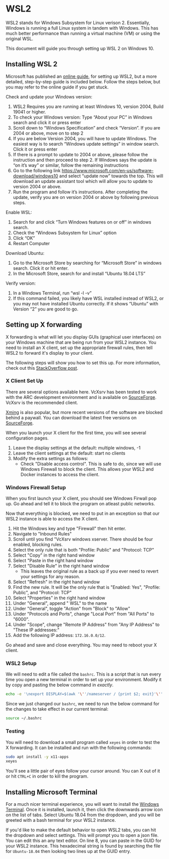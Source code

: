 # WSL2
WSL2 stands for Windows Subsystem for Linux verison 2. Essentially, Windows is
running a full Linux system in tandem with Windows. This has much better
performance than running a virtual machine (VM) or using the original WSL.

This document will guide you through setting up WSL 2 on Windows 10.

## Installing WSL 2
Microsoft has published an [online guide](https://docs.microsoft.com/en-us/windows/wsl/install-win10),
for setting up WSL2, but a more detailed, step-by-step guide is included below.
Follow the steps below, but you may refer to the online guide if you get stuck.

Check and update your Windows version:
   1. WSL2 Requires you are running at least Windows 10, version 2004, Build 19041 or higher. 
   2. To check your Windows version: Type “About your PC” in Windows search and click it or press enter
   3. Scroll down to “Windows Specification” and check “Version”. If you are 2004 or above, move on to step 2
   4. If you are below Version 2004, you will have to update Windows. The easiest way is to search “Windows update settings” in window search. Click it or press enter
   5. If there is a prompt to update to 2004 or above, please follow the instruction and then proceed to step 2. If Windows says the update is “on it’s way” or similar, follow the remaining instructions
   6. Go to the following link https://www.microsoft.com/en-us/software-download/windows10 and select “update now” towards the top. This will download an update assistant tool which will allow you to update to version 2004 or above.
   7. Run the program and follow it’s instructions. After completing the update, verify you are on version 2004 or above by following previous steps.

Enable WSL:
   1. Search for and click “Turn Windows features on or off” in windows search.
   2. Check the “Windows Subsystem for Linux” option
   3. Click “OK”
   4. Restart Computer

Download Ubuntu:
   1. Go to the Microsoft Store by searching for “Microsoft Store” in windows search. Click it or hit enter.
   2. In the Microsoft Store, search for and install “Ubuntu 18.04 LTS”

Verify version:
   1. In a Windows Terminal, run “wsl -l -v”
   2. If this command failed, you likely have WSL installed instead of WSL2, or you may not have installed Ubuntu correctly. If it shows “Ubuntu” with Version “2” you are good to go.


## Setting up X forwarding
X forwarding is what will let you display GUIs (graphical user interfaces)
on your Windows machine that are being run from your WSL2 instance. You need
to install an X client, set up the appropriate firewall rules, then tell WSL2
to forward it's display to your client.

The following steps will show you how to set this up. For more information,
check out this [StackOverflow post](https://stackoverflow.com/questions/61110603/how-to-set-up-working-x11-forwarding-on-wsl2).

### X Client Set Up
There are several options available here. VcXsrv has been tested to work with
the ARC development environment and is available on [SourceForge](https://sourceforge.net/projects/vcxsrv/).
VcXsrv is the recommended client.

[Xming](http://www.straightrunning.com/XmingNotes/) is also popular, but more
recent versions of the software are blocked behind a paywall. You can download
the latest free versions on [SourceForge](http://www.straightrunning.com/XmingNotes/).

When you launch your X client for the first time, you will see several
configuration pages.
1. Leave the display settings at the default: multiple windows, -1
2. Leave the client settings at the default: start no clients
3. Modify the extra settings as follows:
   - Check "Disable access control". This is safe to do, since we will use
     Windows Firewall to block the client. This allows your WSL2 and Docker
     instances to access the client.

### Windows Firewall Setup
When you first launch your X client, you should see Windows Firwall pop up. Go
ahead and tell it to block the program on atleast public networks.

Now that everything is blocked, we need to put in an exception so that our WSL2
instance is able to access the X client.

1. Hit the Windows key and type "Firewall" then hit enter.
2. Navigate to "Inbound Rules"
3. Scroll until you find "VcXsrv windows xserver. There should be four enabled, blocking rules.
4. Select the only rule that is both "Profile: Public" and "Protocol: TCP"
5. Select "Copy" in the right hand window
6. Select "Paste in the right hand window
7. Select "Disable Rule" in the right hand window
   - This leaves the original rule as a back up if you ever need to revert your
     settings for any reason.
8. Select "Refresh" in the right hand window
9. Find the new rule. It will be the only rule that is "Enabled: Yes", "Profile: Public", and "Protocol: TCP"
10. Select "Properties" in the right hand window
11. Under "General", append " WSL" to the name
12. Under "General", toggle "Action" from "Block" to "Allow"
13. Under "Protocols and Ports", change "Local Port" from "All Ports" to "6000".
14. Under "Scope", change "Remote IP Address" from "Any IP Address" to "These IP addresses:"
15. Add the following IP address: `172.16.0.0/12`.

Go ahead and save and close everything. You may need to reboot your X client.

### WSL2 Setup
We will need to edit a file called the `bashrc`. This is a script that is run
every time you open a new terminal in order to set up your environment. Modify
it by copy and pasting the below command in _exactly_.
```bash
echo -e '\nexport DISPLAY=$(awk '\''/nameserver / {print $2; exit}'\'' /etc/resolv.conf 2>/dev/null):0\nexport LIBGL_ALWAYS_INDIRECT=1' >> ~./bashrc
```
Since we just changed our `bashrc`, we need to run the below command for the
changes to take effect in our current terminal:
```bash
source ~/.bashrc
```

### Testing
You will need to download a small program called `xeyes` in order to test the X
forwarding. It can be installed and run with the following commands:
```bash
sudo apt install -y x11-apps
xeyes
```
You'll see a little pair of eyes follow your cursor around. You can X out of it
or hit `CTRL+C` in order to kill the program.

## Installing Microsoft Terminal
For a much nicer terminal experience, you will want to install the [Windows
Terminal](https://aka.ms/terminal). Once it is installed, launch it, then click
the downwards arrow icon on the list of tabs. Select Ubuntu 18.04 from the
dropdown, and you will be greeted with a bash terminal for your WSL2 instance.

If you'd like to make the default behavior to open WSL2 tabs, you can hit the
dropdown and select settings. This will prompt you to open a json file. You can
edit this an any text editor. On line 8, you can paste in the GUID for your WSL2
instance. This hexadecimal string is found by searching the file for `Ubuntu-18.04`
then looking two lines up at the GUID entry.
